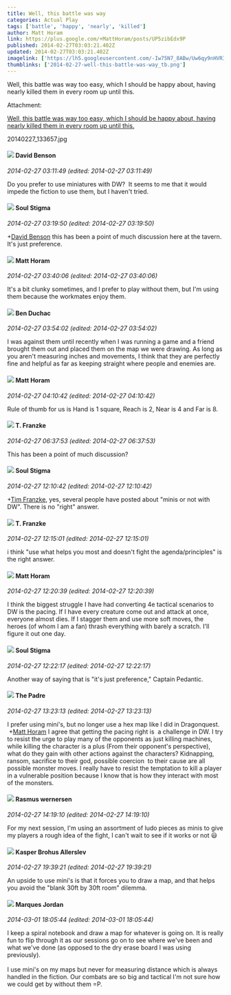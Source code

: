 ```yaml
---
title: Well, this battle was way
categories: Actual Play
tags: ['battle', 'happy', 'nearly', 'killed']
author: Matt Horam
link: https://plus.google.com/+MattHoram/posts/UP5zibEdx9P
published: 2014-02-27T03:03:21.402Z
updated: 2014-02-27T03:03:21.402Z
imagelink: ['https://lh5.googleusercontent.com/-Iw75N7_8ABw/Uw6qy9nHVRI/AAAAAAAAFoY/aBp9yyq5-QM/w2448-h3264/20140227_133657.jpg']
thumblinks: ['2014-02-27-well-this-battle-was-way_tb.png']
---
```


Well, this battle was way too easy, which I should be happy about, having nearly killed them in every room up until this.


Attachment:

<a href='https://plus.google.com/photos/105472060898626050077/albums/5984908745695241969/5984908747330770194?sqi=100084733231320276299&sqsi=dfedbd2a-c81f-40f0-807f-26872655371a'>Well, this battle was way too easy, which I should be happy about, having nearly killed them in every room up until this.</a>


20140227_133657.jpg
<div id='comment z12ddtlg2ufhfvqh304ccvzrpqfysb2rkgg'>
  <h4><img src='{{site.baseurl}}//images/avatars/112061948037312301151_photo.jpg'> David Benson</h4>
      <p><cite>2014-02-27 03:11:49 (edited: 2014-02-27 03:11:49)</cite></p>
        <p>Do you prefer to use miniatures with DW?  It seems to me that it would impede the fiction to use them, but I haven&#39;t tried.</p>
</div>
        

<div id='comment z12ddtlg2ufhfvqh304ccvzrpqfysb2rkgg'>
  <h4><img src='{{site.baseurl}}//images/avatars/111544129432437862475_photo.jpg'> Soul Stigma</h4>
      <p><cite>2014-02-27 03:19:50 (edited: 2014-02-27 03:19:50)</cite></p>
        <p><span class="proflinkWrapper"><span class="proflinkPrefix">+</span><a class="proflink" href="https://plus.google.com/112061948037312301151" oid="112061948037312301151">David Benson</a></span> this has been a point of much discussion here at the tavern.  It&#39;s just preference.</p>
</div>
        

<div id='comment z12ddtlg2ufhfvqh304ccvzrpqfysb2rkgg'>
  <h4><img src='{{site.baseurl}}//images/avatars/105472060898626050077_photo.jpg'> Matt Horam</h4>
      <p><cite>2014-02-27 03:40:06 (edited: 2014-02-27 03:40:06)</cite></p>
        <p>It&#39;s a bit clunky sometimes, and I prefer to play without them, but I&#39;m using them because the workmates enjoy them.</p>
</div>
        

<div id='comment z12ddtlg2ufhfvqh304ccvzrpqfysb2rkgg'>
  <h4><img src='{{site.baseurl}}//images/avatars/111093200048444318746_photo.jpg'> Ben Duchac</h4>
      <p><cite>2014-02-27 03:54:02 (edited: 2014-02-27 03:54:02)</cite></p>
        <p>I was against them until recently when I was running a game and a friend brought them out and placed them on the map we were drawing. As long as you aren&#39;t measuring inches and movements, I think that they are perfectly fine and helpful as far as keeping straight where people and enemies are. </p>
</div>
        

<div id='comment z12ddtlg2ufhfvqh304ccvzrpqfysb2rkgg'>
  <h4><img src='{{site.baseurl}}//images/avatars/105472060898626050077_photo.jpg'> Matt Horam</h4>
      <p><cite>2014-02-27 04:10:42 (edited: 2014-02-27 04:10:42)</cite></p>
        <p>Rule of thumb for us is Hand is 1 square, Reach is 2, Near is 4 and Far is 8.</p>
</div>
        

<div id='comment z12ddtlg2ufhfvqh304ccvzrpqfysb2rkgg'>
  <h4><img src='{{site.baseurl}}//images/avatars/110330901807759406775_photo.jpg'> T. Franzke</h4>
      <p><cite>2014-02-27 06:37:53 (edited: 2014-02-27 06:37:53)</cite></p>
        <p>This has been a point of much discussion?</p>
</div>
        

<div id='comment z12ddtlg2ufhfvqh304ccvzrpqfysb2rkgg'>
  <h4><img src='{{site.baseurl}}//images/avatars/111544129432437862475_photo.jpg'> Soul Stigma</h4>
      <p><cite>2014-02-27 12:10:42 (edited: 2014-02-27 12:10:42)</cite></p>
        <p><span class="proflinkWrapper"><span class="proflinkPrefix">+</span><a class="proflink" href="https://plus.google.com/110330901807759406775" oid="110330901807759406775">Tim Franzke</a></span>, yes, several people have posted about &quot;minis or not with DW&quot;.  There is no &quot;right&quot; answer.</p>
</div>
        

<div id='comment z12ddtlg2ufhfvqh304ccvzrpqfysb2rkgg'>
  <h4><img src='{{site.baseurl}}//images/avatars/110330901807759406775_photo.jpg'> T. Franzke</h4>
      <p><cite>2014-02-27 12:15:01 (edited: 2014-02-27 12:15:01)</cite></p>
        <p>i think &quot;use what helps you most and doesn&#39;t fight the agenda/principles&quot; is the right answer. </p>
</div>
        

<div id='comment z12ddtlg2ufhfvqh304ccvzrpqfysb2rkgg'>
  <h4><img src='{{site.baseurl}}//images/avatars/105472060898626050077_photo.jpg'> Matt Horam</h4>
      <p><cite>2014-02-27 12:20:39 (edited: 2014-02-27 12:20:39)</cite></p>
        <p>I think the biggest struggle I have had converting 4e tactical scenarios to DW is the pacing. If I have every creature come out and attack at once, everyone almost dies. If I stagger them and use more soft moves, the heroes (of whom I am a fan) thrash everything with barely a scratch. I&#39;ll figure it out one day.</p>
</div>
        

<div id='comment z12ddtlg2ufhfvqh304ccvzrpqfysb2rkgg'>
  <h4><img src='{{site.baseurl}}//images/avatars/111544129432437862475_photo.jpg'> Soul Stigma</h4>
      <p><cite>2014-02-27 12:22:17 (edited: 2014-02-27 12:22:17)</cite></p>
        <p>Another way of saying that is &quot;it&#39;s just preference,&quot; Captain Pedantic.</p>
</div>
        

<div id='comment z12ddtlg2ufhfvqh304ccvzrpqfysb2rkgg'>
  <h4><img src='{{site.baseurl}}//images/avatars/102953378950954656315_photo.jpg'> The Padre</h4>
      <p><cite>2014-02-27 13:23:13 (edited: 2014-02-27 13:23:13)</cite></p>
        <p>I prefer using mini&#39;s, but no longer use a hex map like I did in Dragonquest.  <span class="proflinkWrapper"><span class="proflinkPrefix">+</span><a class="proflink" href="https://plus.google.com/105472060898626050077" oid="105472060898626050077">Matt Horam</a></span> I agree that getting the pacing right is  a challenge in DW. I try to resist the urge to play many of the opponents as just killing machines, while killing the character is a plus (From their opponent&#39;s perspective), what do they gain with other actions against the characters? Kidnapping, ransom, sacrifice to their god, possible coercion  to their cause are all possible monster moves. I really have to resist the temptation to kill a player in a vulnerable position because I know that is how they interact with most of the monsters. </p>
</div>
        

<div id='comment z12ddtlg2ufhfvqh304ccvzrpqfysb2rkgg'>
  <h4><img src='{{site.baseurl}}//images/avatars/109943718077377941382_photo.jpg'> Rasmus wernersen</h4>
      <p><cite>2014-02-27 14:19:10 (edited: 2014-02-27 14:19:10)</cite></p>
        <p>For my next session, I&#39;m using an assortment of ludo pieces as minis to give my players a rough idea of the fight, I can&#39;t wait to see if it works or not 😃</p>
</div>
        

<div id='comment z12ddtlg2ufhfvqh304ccvzrpqfysb2rkgg'>
  <h4><img src='{{site.baseurl}}//images/avatars/110937611143261107555_photo.jpg'> Kasper Brohus Allerslev</h4>
      <p><cite>2014-02-27 19:39:21 (edited: 2014-02-27 19:39:21)</cite></p>
        <p>An upside to use mini&#39;s is that it forces you to draw a map, and that helps you avoid the &quot;blank 30ft by 30ft room&quot; dilemma.</p>
</div>
        

<div id='comment z12ddtlg2ufhfvqh304ccvzrpqfysb2rkgg'>
  <h4><img src='{{site.baseurl}}//images/avatars/114124925422808188628_photo.jpg'> Marques Jordan</h4>
      <p><cite>2014-03-01 18:05:44 (edited: 2014-03-01 18:05:44)</cite></p>
        <p>I keep a spiral notebook and draw a map for whatever is going on. It is really fun to flip through it as our sessions go on to see where we&#39;ve been and what we&#39;ve done (as opposed to the dry erase board I was using previously).<br /><br />I use mini&#39;s on my maps but never for measuring distance which is always handled in the fiction. Our combats are so big and tactical I&#39;m not sure how we could get by without them =P.</p>
</div>
        